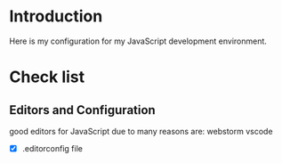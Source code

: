 # Introduction

Here is my configuration for my JavaScript development environment.

# Check list

## Editors and Configuration

good editors for JavaScript due to many reasons are: webstorm vscode

- [x] ​.editorconfig file